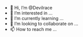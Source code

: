 - 👋 Hi, I’m @Devilrace
- 👀 I’m interested in ...
- 🌱 I’m currently learning ...
- 💞️ I’m looking to collaborate on ...
- 📫 How to reach me ...

<!---
Devilrace/Devilrace is a ✨ special ✨ repository because its `README.md` (this file) appears on your GitHub profile.
You can click the Preview link to take a look at your changes.
--->
